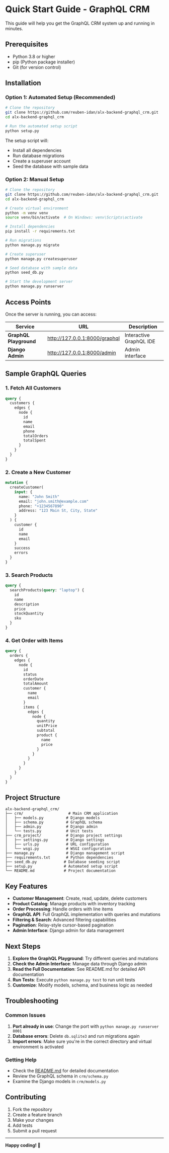 # Quick Start Guide - GraphQL CRM

This guide will help you get the GraphQL CRM system up and running in minutes.

## Prerequisites

- Python 3.8 or higher
- pip (Python package installer)
- Git (for version control)

## Installation

### Option 1: Automated Setup (Recommended)

```bash
# Clone the repository
git clone https://github.com/reuben-idan/alx-backend-graphql_crm.git
cd alx-backend-graphql_crm

# Run the automated setup script
python setup.py
```

The setup script will:

- Install all dependencies
- Run database migrations
- Create a superuser account
- Seed the database with sample data

### Option 2: Manual Setup

```bash
# Clone the repository
git clone https://github.com/reuben-idan/alx-backend-graphql_crm.git
cd alx-backend-graphql_crm

# Create virtual environment
python -m venv venv
source venv/bin/activate  # On Windows: venv\Scripts\activate

# Install dependencies
pip install -r requirements.txt

# Run migrations
python manage.py migrate

# Create superuser
python manage.py createsuperuser

# Seed database with sample data
python seed_db.py

# Start the development server
python manage.py runserver
```

## Access Points

Once the server is running, you can access:

| Service                | URL                           | Description             |
| ---------------------- | ----------------------------- | ----------------------- |
| **GraphQL Playground** | http://127.0.0.1:8000/graphql | Interactive GraphQL IDE |
| **Django Admin**       | http://127.0.0.1:8000/admin   | Admin interface         |

## Sample GraphQL Queries

### 1. Fetch All Customers

```graphql
query {
  customers {
    edges {
      node {
        id
        name
        email
        phone
        totalOrders
        totalSpent
      }
    }
  }
}
```

### 2. Create a New Customer

```graphql
mutation {
  createCustomer(
    input: {
      name: "John Smith"
      email: "john.smith@example.com"
      phone: "+1234567890"
      address: "123 Main St, City, State"
    }
  ) {
    customer {
      id
      name
      email
    }
    success
    errors
  }
}
```

### 3. Search Products

```graphql
query {
  searchProducts(query: "laptop") {
    id
    name
    description
    price
    stockQuantity
    sku
  }
}
```

### 4. Get Order with Items

```graphql
query {
  orders {
    edges {
      node {
        id
        status
        orderDate
        totalAmount
        customer {
          name
          email
        }
        items {
          edges {
            node {
              quantity
              unitPrice
              subtotal
              product {
                name
                price
              }
            }
          }
        }
      }
    }
  }
}
```

## Project Structure

```
alx-backend-graphql_crm/
├── crm/                    # Main CRM application
│   ├── models.py          # Django models
│   ├── schema.py          # GraphQL schema
│   ├── admin.py           # Django admin
│   └── tests.py           # Unit tests
├── crm_project/           # Django project settings
│   ├── settings.py        # Django settings
│   ├── urls.py            # URL configuration
│   └── wsgi.py            # WSGI configuration
├── manage.py              # Django management script
├── requirements.txt       # Python dependencies
├── seed_db.py            # Database seeding script
├── setup.py              # Automated setup script
└── README.md             # Project documentation
```

## Key Features

- **Customer Management**: Create, read, update, delete customers
- **Product Catalog**: Manage products with inventory tracking
- **Order Processing**: Handle orders with line items
- **GraphQL API**: Full GraphQL implementation with queries and mutations
- **Filtering & Search**: Advanced filtering capabilities
- **Pagination**: Relay-style cursor-based pagination
- **Admin Interface**: Django admin for data management

## Next Steps

1. **Explore the GraphQL Playground**: Try different queries and mutations
2. **Check the Admin Interface**: Manage data through Django admin
3. **Read the Full Documentation**: See README.md for detailed API documentation
4. **Run Tests**: Execute `python manage.py test` to run unit tests
5. **Customize**: Modify models, schema, and business logic as needed

## Troubleshooting

### Common Issues

1. **Port already in use**: Change the port with `python manage.py runserver 8001`
2. **Database errors**: Delete `db.sqlite3` and run migrations again
3. **Import errors**: Make sure you're in the correct directory and virtual environment is activated

### Getting Help

- Check the [README.md](README.md) for detailed documentation
- Review the GraphQL schema in `crm/schema.py`
- Examine the Django models in `crm/models.py`

## Contributing

1. Fork the repository
2. Create a feature branch
3. Make your changes
4. Add tests
5. Submit a pull request

---

**Happy coding! 🚀**
